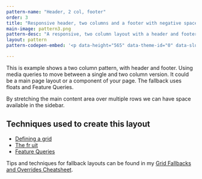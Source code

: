 ```yaml
---
pattern-name: "Header, 2 col, footer"
order: 3
title: "Responsive header, two columns and a footer with negative space"
main-image: pattern3.png
pattern-desc: "A responsive, two column layout with a header and footer. Using rows to create space"
layout: pattern
pattern-codepen-embed: '<p data-height="565" data-theme-id="0" data-slug-hash="KmyXVo" data-default-tab="css,result" data-user="rachelandrew" data-embed-version="2" data-pen-title="Header, 2 columns, footer using negative space" class="codepen">See the Pen <a href="http://codepen.io/rachelandrew/pen/KmyXVo/">Header, 2 columns, footer using negative space</a> by rachelandrew (<a href="http://codepen.io/rachelandrew">@rachelandrew</a>) on <a href="http://codepen.io">CodePen</a>.</p>'

---
```


This is example shows a two column pattern, with header and footer. Using media queries to move between a single and two column version. It could be a main page layout or a component of your page. The fallback uses floats and Feature Queries.

By stretching the main content area over multiple rows we can have space available in the sidebar.

## Techniques used to create this layout

- [Defining a grid](/video/series-define-a-grid/)
- [The fr uit](/video/series-the-fr-unit/)
- [Feature Queries](/video/feature-queries/)

Tips and techniques for fallback layouts can be found in my [Grid Fallbacks and Overrides Cheatsheet](https://rachelandrew.co.uk/css/cheatsheets/box-alignment).